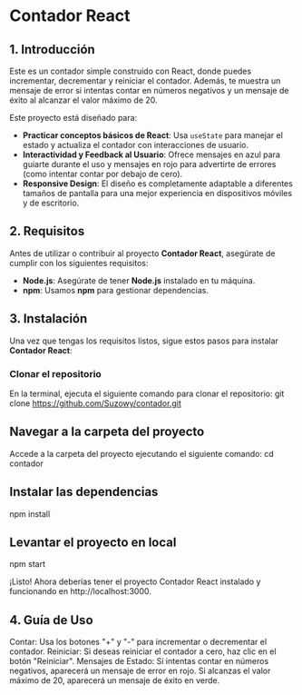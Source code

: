 # Contador React

## 1. Introducción
Este es un contador simple construido con React, donde puedes incrementar, decrementar y reiniciar el contador. Además, te muestra un mensaje de error si intentas contar en números negativos y un mensaje de éxito al alcanzar el valor máximo de 20.

Este proyecto está diseñado para:

- **Practicar conceptos básicos de React**: Usa `useState` para manejar el estado y actualiza el contador con interacciones de usuario.
- **Interactividad y Feedback al Usuario**: Ofrece mensajes en azul para guiarte durante el uso y mensajes en rojo para advertirte de errores (como intentar contar por debajo de cero).
- **Responsive Design**: El diseño es completamente adaptable a diferentes tamaños de pantalla para una mejor experiencia en dispositivos móviles y de escritorio.

## 2. Requisitos
Antes de utilizar o contribuir al proyecto **Contador React**, asegúrate de cumplir con los siguientes requisitos:

- **Node.js**: Asegúrate de tener **Node.js** instalado en tu máquina.
- **npm**: Usamos **npm** para gestionar dependencias.
  
## 3. Instalación
Una vez que tengas los requisitos listos, sigue estos pasos para instalar **Contador React**:

### Clonar el repositorio
En la terminal, ejecuta el siguiente comando para clonar el repositorio:
git clone https://github.com/Suzowy/contador.git

## Navegar a la carpeta del proyecto
Accede a la carpeta del proyecto ejecutando el siguiente comando:
cd contador

## Instalar las dependencias
npm install

## Levantar el proyecto en local
npm start

¡Listo! Ahora deberías tener el proyecto Contador React instalado y funcionando en http://localhost:3000.

## 4. Guía de Uso
Contar: Usa los botones "+" y "-" para incrementar o decrementar el contador.
Reiniciar: Si deseas reiniciar el contador a cero, haz clic en el botón "Reiniciar".
Mensajes de Estado:
Si intentas contar en números negativos, aparecerá un mensaje de error en rojo.
Si alcanzas el valor máximo de 20, aparecerá un mensaje de éxito en verde.
